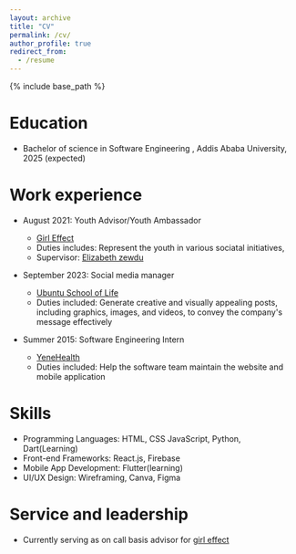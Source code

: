 ```yaml
---
layout: archive
title: "CV"
permalink: /cv/
author_profile: true
redirect_from:
  - /resume
---
```


{% include base_path %}

Education
======
* Bachelor of science in Software Engineering , Addis Ababa University, 2025 (expected)


Work experience
======
* August 2021: Youth Advisor/Youth Ambassador
  * [Girl Effect](https://www.girleffect.org)
  * Duties includes: Represent the youth in various sociatal initiatives,
  * Supervisor: [Elizabeth zewdu](https://www.linkedin.com/in/elizabethzewedu/)

* September 2023: Social media manager
  * [Ubuntu School of Life](https://ubuntuschooloflife.org)
  * Duties included: Generate creative and visually
appealing posts, including graphics,
images, and videos, to convey the
company's message effectively

* Summer 2015: Software Engineering Intern
  * [YeneHealth](https://yenehealth.com/)
  * Duties included: Help the software  team maintain the website and mobile application
  
Skills
======
* Programming Languages: HTML, CSS
JavaScript, Python, Dart(Learning)
* Front-end Frameworks: React.js, Firebase
* Mobile App Development: Flutter(learning)
* UI/UX Design: Wireframing, Canva, Figma


  
Service and leadership
======
* Currently serving as on call basis advisor for [girl effect](https://girleffect.org)
